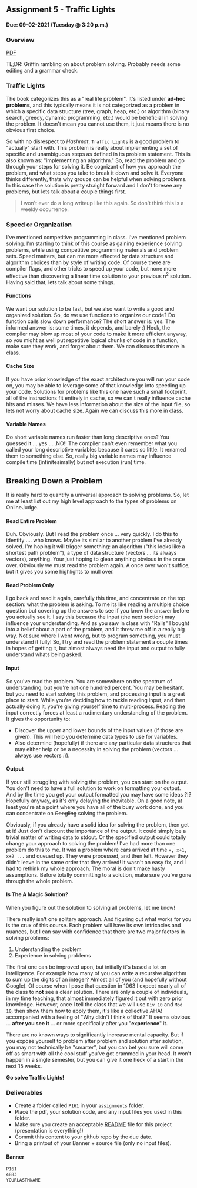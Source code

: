 ## Assignment 5 - Traffic Lights
#### Due: 09-02-2021 (Tuesday @ 3:20 p.m.)

### Overview

[PDF](p161.pdf)

TL;DR: Griffin rambling on about problem solving. Probably needs some editing and a grammar check.

### Traffic Lights

The book categorizes this as a "real life problem". It's listed under **ad-hoc problems**, and this typically means it is not categorized as a problem in which a specific data structure (tree, graph, heap, etc.) or algorithm (binary search, greedy, dynamic programming, etc.) would be beneficial in solving the problem. It doesn't mean you cannot use them, it just means there is no obvious first choice.

So with no disrespect to *Hashmat*, `Traffic Lights` is a good problem to "actually" start with. This problem is really about implementing a set of specific and unambiguous steps as defined in its problem statement. This is also known as: "implementing an algorithm." So, read the problem and go through your steps for solving it. Be cognizant of how you approach the problem, and what steps you take to break it down and solve it. Everyone thinks differently, thats why groups can be helpful when solving problems. In this case the solution is pretty straight forward and I don't foresee any problems, but lets talk about a couple things first. 

>I won't ever do a long writeup like this again. So don't think this is a weekly occurrence.

### Speed or Organization

I've mentioned competitive programming in class. I've mentioned problem solving. I'm starting to think of this course as gaining experience solving problems, while using competitive programming materials and problem sets. Speed matters, but can me more effected by data structure and algorithm choices than by style of writing code. Of course there are compiler flags, and other tricks to speed up your code, but none more effective than discovering a linear time solution to your previous n<sup>2</sup> solution. Having said that, lets talk about some things.

#### Functions

We want our solution to be fast, but we also want to write a good and organized solution. So, do we use functions to organize our code? Do function calls slow down performance? The short answer is: yes. The informed answer is: some times, it depends, and barely :) Heck, the compiler may blow up most of your code to make it more efficient anyway, so you might as well put repetitive logical chunks of code in a function, make sure they work, and forget about them. We can discuss this more in class.

#### Cache Size

If you have prior knowledge of the exact architecture you will run your code on, you may be able to leverage some of that knowledge into speeding up your code. Solutions for problems like this one have such a small footprint, all of the instructions fit entirely in cache, so we can't really influence cache hits and misses. We have less information about the size of the input file, so lets not worry about cache size. Again we can discuss this more in class.

#### Variable Names

Do short variable names run faster than long descriptive ones? You guessed it ... yes .....NO!! The compiler can't even remember what you called your long descriptive variables because it cares so little. It renamed them to something else. So, really big variable names may influence compile time (infinitesimally) but not execution (run) time.

## Breaking Down a Problem

It is really hard to quantify a universal approach to solving problems. So, let me at least list out my high level approach to the types of problems on OnlineJudge.

#### Read Entire Problem

Duh. Obviously. But I read the problem once ... very quickly. I do this to identify .... who knows. Maybe its similar to another problem I've already solved. I'm hoping it will trigger something: an algorithm ("this looks like a shortest path problem"), a type of data structure (vectors ... its always vectors), anything. Your just hoping to glean anything obvious in the once over. Obviously we must read the problem again. A once over won't suffice, but it gives you some highlights to mull over.

#### Read Problem Only

I go back and read it again, carefully this time, and concentrate on the top section: what the problem is asking. To me its like reading a multiple choice question but covering up the answers to see if you know the answer before you actually see it. I say this because the input (the next section) may influence your understanding. And as you saw in class with "Rails" I bought into a belief about a part of the problem, and it threw me off in a really big way. Not sure where I went wrong, but to program something, you must understand it fully! So, I try and read the problem statement a couple times in hopes of getting it, but almost always need the input and output to fully understand whats being asked.

#### Input

So you've read the problem. You are somewhere on the spectrum of understanding, but you're not one hundred percent. You may be hesitant, but you need to start solving this problem, and processing input is a great place to start. While you're deciding how to tackle reading input, and then actually doing it, you're giving yourself time to multi-process. Reading the input correctly forces at least a rudimentary understanding of the problem. It gives the opportunity to:

- Discover the upper and lower bounds of the input values (if those are given). This will help you determine data types to use for variables.
- Also determine (hopefully) if there are any particular data structures that may either help or be a necessity in solving the problem (vectors ... always use vectors :)).

#### Output

If your still struggling with solving the problem, you can start on the output. You don't need to have a full solution to work on formatting your output. And by the time you get your output formatted you may have some ideas ?!? Hopefully anyway, as it's only delaying the inevitable. On a good note, at least you're at a point where you have all of the busy work done, and you can concentrate on ~~Googling~~ solving the problem.

Obviously, if you already have a solid idea for solving the problem, then get at it! Just don't discount the importance of the output. It could simply be a trivial matter of writing data to stdout. Or the specified output could totally change your approach to solving the problem! I've had more than one problem do this to me. It was a problem where cars arrived at time `x, x+1, x+2 ...` and queued up. They were processed, and then left. However they didn't leave in the same order that they arrived! It wasn't an easy fix, and I had to rethink my whole approach. The moral is don't make hasty assumptions. Before totally committing to a solution, make sure you've gone through the whole problem. 


#### Is The A Magic Solution?

When you figure out the solution to solving all problems, let me know! 

There really isn't one solitary approach. And figuring out what works for you is the crux of this course. Each problem will have its own intricacies and nuances, but I can say with confidence that there are two major factors in solving problems:

1. Understanding the problem
2. Experience in solving problems

The first one can be improved upon, but initially it's based a lot on intelligence. For example how many of you can write a recursive algorithm to sum up the digits of an integer? Almost all of you (and hopefully without Google). Of course when I pose that question in 1063 I expect nearly all of the class to **not** see a clear solution. There are only a couple of individuals, in my time teaching, that almost immediately figured it out with zero prior knowledge.  However, once I tell the class that we will use `Div 10` and `Mod 10`, then show them how to apply them, it's like a collective AHA! accompanied with a feeling of "Why didn't I think of that?" It seems obvious ... **after you see it** ... or more specifically after you "**experience**" it. 

There are no known ways to significantly increase mental capacity. But if you expose yourself to problem after problem and solution after solution, you may not technically be "smarter", but you can bet you sure will come off as smart with all the cool stuff you've got crammed in your head. It won't happen in a single semester, but you can give it one heck of a start in the next 15 weeks. 

**Go solve Traffic Lights!**

### Deliverables

- Create a folder called `P161` in your `assignments` folder.
- Place the pdf, your solution code, and any input files you used in this folder.
- Make sure you create an acceptable [README](../../Resources/03-Readmees/README.md) file for this project (presentation is everything!)
- Commit this content to your github repo by the due date.
- Bring a printout of your Banner + source file (only no input files).

#### Banner

```txt
P161
4883
YOURLASTMNAME
```